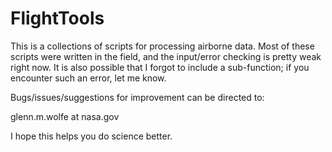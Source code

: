 # FlightTools

This is a collections of scripts for processing airborne data.
Most of these scripts were written in the field, and the input/error checking is pretty weak right now.
It is also possible that I forgot to include a sub-function; if you encounter such an error, let me know.

Bugs/issues/suggestions for improvement can be directed to:

glenn.m.wolfe at nasa.gov

I hope this helps you do science better.
